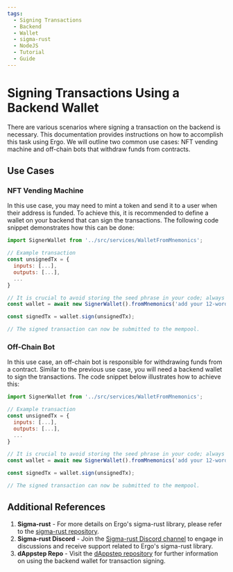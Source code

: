 ```yaml
---
tags:
  - Signing Transactions
  - Backend
  - Wallet
  - sigma-rust
  - NodeJS
  - Tutorial
  - Guide
---
```


# Signing Transactions Using a Backend Wallet

There are various scenarios where signing a transaction on the backend is necessary. This documentation provides instructions on how to accomplish this task using Ergo. We will outline two common use cases: NFT vending machine and off-chain bots that withdraw funds from contracts.

## Use Cases

### NFT Vending Machine

In this use case, you may need to mint a token and send it to a user when their address is funded. To achieve this, it is recommended to define a wallet on your backend that can sign the transactions. The following code snippet demonstrates how this can be done:

```javascript
import SignerWallet from '../src/services/WalletFromMnemonics';

// Example transaction
const unsignedTx = {
  inputs: [...], 
  outputs: [...],
  ...
}

// It is crucial to avoid storing the seed phrase in your code; always use a secret manager.
const wallet = await new SignerWallet().fromMnemonics('add your 12-word seed phrase here');

const signedTx = wallet.sign(unsignedTx);

// The signed transaction can now be submitted to the mempool.

```

### Off-Chain Bot

In this use case, an off-chain bot is responsible for withdrawing funds from a contract. Similar to the previous use case, you will need a backend wallet to sign the transactions. The code snippet below illustrates how to achieve this:

```javascript
import SignerWallet from '../src/services/WalletFromMnemonics';

// Example transaction
const unsignedTx = {
  inputs: [...], 
  outputs: [...],
  ...
}

// It is crucial to avoid storing the seed phrase in your code; always use a secret manager.
const wallet = await new SignerWallet().fromMnemonics('add your 12-word seed phrase here');

const signedTx = wallet.sign(unsignedTx);

// The signed transaction can now be submitted to the mempool.

```

## Additional References

1. **Sigma-rust** - For more details on Ergo's sigma-rust library, please refer to the [sigma-rust repository](https://github.com/ergoplatform/sigma-rust/tree/develop/bindings/ergo-lib-wasm).
2. **Sigma-rust Discord** - Join the [Sigma-rust Discord channel](https://discord.com/channels/668903786361651200/729692906209673257) to engage in discussions and receive support related to Ergo's sigma-rust library.
3. **dAppstep Repo** - Visit the [dAppstep repository](https://github.com/nirvanush/dappstep-play/blob/main/src/services/WalletFromMnemonics.ts) for further information on using the backend wallet for transaction signing.
